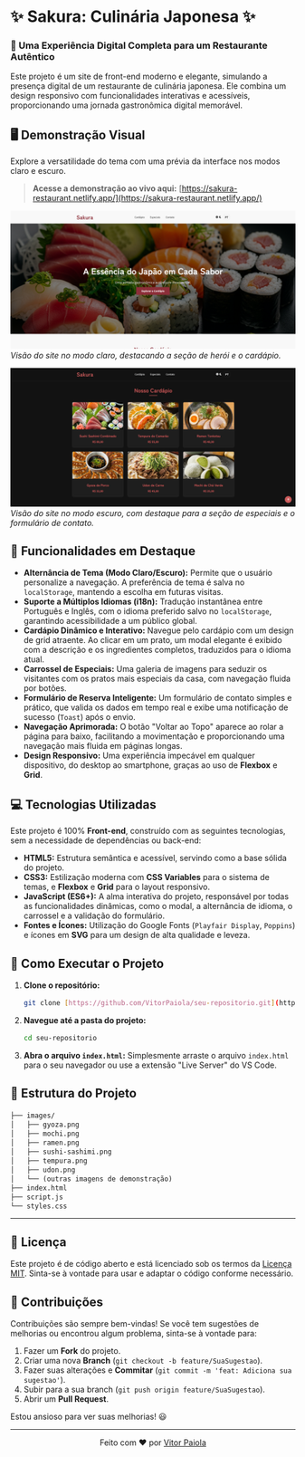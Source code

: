 # ✨ Sakura: Culinária Japonesa ✨

### 🍣 Uma Experiência Digital Completa para um Restaurante Autêntico

Este projeto é um site de front-end moderno e elegante, simulando a presença digital de um restaurante de culinária japonesa. Ele combina um design responsivo com funcionalidades interativas e acessíveis, proporcionando uma jornada gastronômica digital memorável.

## 🖥️ Demonstração Visual

Explore a versatilidade do tema com uma prévia da interface nos modos claro e escuro.

> **Acesse a demonstração ao vivo aqui:** [https://sakura-restaurant.netlify.app/](https://sakura-restaurant.netlify.app/)

![Sakura - Demonstração do tema claro](images/home.png)
_Visão do site no modo claro, destacando a seção de herói e o cardápio._

![Sakura - Demonstração do tema escuro](images/cardapio.png)
_Visão do site no modo escuro, com destaque para a seção de especiais e o formulário de contato._

## 🌟 Funcionalidades em Destaque

- **Alternância de Tema (Modo Claro/Escuro):** Permite que o usuário personalize a navegação. A preferência de tema é salva no `localStorage`, mantendo a escolha em futuras visitas.
- **Suporte a Múltiplos Idiomas (i18n):** Tradução instantânea entre Português e Inglês, com o idioma preferido salvo no `localStorage`, garantindo acessibilidade a um público global.
- **Cardápio Dinâmico e Interativo:** Navegue pelo cardápio com um design de grid atraente. Ao clicar em um prato, um modal elegante é exibido com a descrição e os ingredientes completos, traduzidos para o idioma atual.
- **Carrossel de Especiais:** Uma galeria de imagens para seduzir os visitantes com os pratos mais especiais da casa, com navegação fluida por botões.
- **Formulário de Reserva Inteligente:** Um formulário de contato simples e prático, que valida os dados em tempo real e exibe uma notificação de sucesso (`Toast`) após o envio.
- **Navegação Aprimorada:** O botão "Voltar ao Topo" aparece ao rolar a página para baixo, facilitando a movimentação e proporcionando uma navegação mais fluida em páginas longas.
- **Design Responsivo:** Uma experiência impecável em qualquer dispositivo, do desktop ao smartphone, graças ao uso de **Flexbox** e **Grid**.

## 💻 Tecnologias Utilizadas

Este projeto é 100% **Front-end**, construído com as seguintes tecnologias, sem a necessidade de dependências ou back-end:

- **HTML5:** Estrutura semântica e acessível, servindo como a base sólida do projeto.
- **CSS3:** Estilização moderna com **CSS Variables** para o sistema de temas, e **Flexbox** e **Grid** para o layout responsivo.
- **JavaScript (ES6+):** A alma interativa do projeto, responsável por todas as funcionalidades dinâmicas, como o modal, a alternância de idioma, o carrossel e a validação do formulário.
- **Fontes e Ícones:** Utilização do Google Fonts (`Playfair Display`, `Poppins`) e ícones em **SVG** para um design de alta qualidade e leveza.

## 🚀 Como Executar o Projeto

1.  **Clone o repositório:**
    ```bash
    git clone [https://github.com/VitorPaiola/seu-repositorio.git](https://github.com/VitorPaiola/seu-repositorio.git)
    ```
2.  **Navegue até a pasta do projeto:**
    ```bash
    cd seu-repositorio
    ```
3.  **Abra o arquivo `index.html`:**
    Simplesmente arraste o arquivo `index.html` para o seu navegador ou use a extensão "Live Server" do VS Code.

## 📁 Estrutura do Projeto

```estrutura
├── images/
│   ├── gyoza.png
│   ├── mochi.png
│   ├── ramen.png
│   ├── sushi-sashimi.png
│   ├── tempura.png
│   ├── udon.png
│   └── (outras imagens de demonstração)
├── index.html
├── script.js
└── styles.css
```

---

## 📜 Licença

Este projeto é de código aberto e está licenciado sob os termos da [Licença MIT](https://opensource.org/licenses/MIT). Sinta-se à vontade para usar e adaptar o código conforme necessário.

## 🤝 Contribuições

Contribuições são sempre bem-vindas! Se você tem sugestões de melhorias ou encontrou algum problema, sinta-se à vontade para:
1.  Fazer um **Fork** do projeto.
2.  Criar uma nova **Branch** (`git checkout -b feature/SuaSugestao`).
3.  Fazer suas alterações e **Commitar** (`git commit -m 'feat: Adiciona sua sugestao'`).
4.  Subir para a sua branch (`git push origin feature/SuaSugestao`).
5.  Abrir um **Pull Request**.

Estou ansioso para ver suas melhorias! 😃

---

<p align="center">Feito com ❤️ por <a href="https://github.com/VitorPaiola">Vitor Paiola</a></p>
